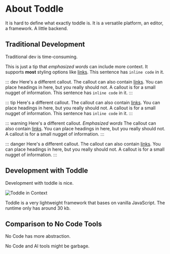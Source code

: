 # About Toddle
It is hard to define what exactly toddle is. It is a versatile platform, an editor, a framework. A little backend.

## Traditional Development
Traditional dev is time-consuming.

This is just a tip that *emphasized words* can include more context. It supports **most** styling options like [links](https://www.example.com). This sentence has `inline code` in it.

::: dev
Here's a different callout. The callout can also contain [links](https://toodle.dev). You can place headings in here, but you really should not. A callout is for a small nugget of information. This sentence has `inline code` in it.
:::

::: tip
Here's a different callout. The callout can also contain [links](https://toodle.dev). You can place headings in here, but you really should not. A callout is for a small nugget of information. This sentence has `inline code` in it.
:::

::: warning
Here's a different callout. _Emphasized words_ The callout can also contain [links](https://toodle.dev). You can place headings in here, but you really should not. A callout is for a small nugget of information.
:::

::: danger
Here's a different callout. The callout can also contain [links](https://toodle.dev). You can place headings in here, but you really should not. A callout is for a small nugget of information.
:::

## Development with Toddle
Development with toddle is nice.

![Toddle in Context](https://images.ctfassets.net/lizv2opdd3ay/6FCBNbwjzzmeRDrXTb7jcr/efecbf8c44360ebdaf677561f9fd8fbd/create_a_project.webp)

Toddle is a very lightweight framework that bases on vanilla JavaScript. The runtime only has around 30 kb.

## Comparison to No Code Tools
No Code has more abstraction.

No Code and AI tools might be garbage.